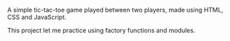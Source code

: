A simple tic-tac-toe game played between two players, made using HTML, CSS and JavaScript. 

This project let me practice using factory functions and modules.